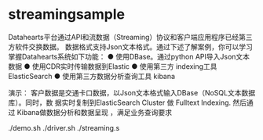 # streamingsample
Datahearts平台通过API和流数据（Streaming）协议和客户端应用程序已经第三方软件交换数据。
数据格式支持Json文本格式。通过下述了解案例，你可以学习掌握Datahearts系统如下功能：
● 使用DBase。通过python API导入Json文本数据
● 使用CDR实时传输数据到Elastic
● 使用第三方 indexing工具 ElasticSearch
● 使用第三方数据分析查询工具 kibana

演示：
客户数据是交通卡口数据，以Json文本格式输入DBase（NoSQL文本数据库）。同时，数
据实时复制到ElasticSearch Cluster 做 Fulltext Indexing. 然后通过 Kibana做数据分析和数据呈现
，满足业务查询要求

./demo.sh
./driver.sh
./streaming.s

